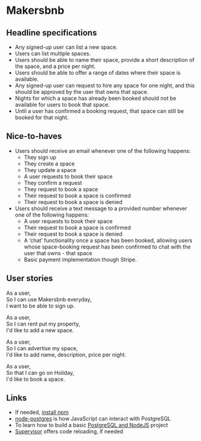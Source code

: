 # Makersbnb

## Headline specifications

- Any signed-up user can list a new space.
- Users can list multiple spaces.
- Users should be able to name their space, provide a short description of the space, and a price per night.
- Users should be able to offer a range of dates where their space is available.
- Any signed-up user can request to hire any space for one night, and this should be approved by the user that owns that space.
- Nights for which a space has already been booked should not be available for users to book that space.
- Until a user has confirmed a booking request, that space can still be booked for that night.

## Nice-to-haves

- Users should receive an email whenever one of the following happens:
  - They sign up
  - They create a space
  - They update a space
  - A user requests to book their space
  - They confirm a request
  - They request to book a space
  - Their request to book a space is confirmed
  - Their request to book a space is denied
- Users should receive a text message to a provided number whenever one of the following happens:
  - A user requests to book their space
  - Their request to book a space is confirmed
  - Their request to book a space is denied
  - A ‘chat’ functionality once a space has been booked, allowing users whose space-booking request has been confirmed to chat with the user that owns - that space
  - Basic payment implementation though Stripe.


## User stories
As a user,  
So I can use Makersbnb everyday,  
I want to be able to sign up.

As a user,  
So I can rent put my property,  
I'd like to add a new space.

As a user,  
So I can advertise my space,  
I'd like to add name, description, price per night.

As a user,  
So that I can go on Holiday,  
I'd like to book a space.  


## Links

- If needed, [install npm](https://npmjs.com/get-npm)
- [node-postgres](https://node-postgres.com) is how JavaScript can interact with PostgreSQL
- To learn how to build a basic [PostgreSQL and NodeJS](https://mherman.org/blog/postgresql-and-nodejs/) project
- [Supervisor](https://github.com/isaacs/node-supervisor) offers code reloading, if needed
